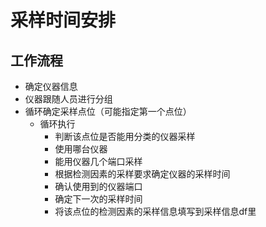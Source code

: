 # 采样时间安排

## 工作流程

- 确定仪器信息
- 仪器跟随人员进行分组
- 循环确定采样点位（可能指定第一个点位）
  - 循环执行
    - 判断该点位是否能用分类的仪器采样
    - 使用哪台仪器
    - 能用仪器几个端口采样
    - 根据检测因素的采样要求确定仪器的采样时间
    - 确认使用到的仪器端口
    - 确定下一次的采样时间
    - 将该点位的检测因素的采样信息填写到采样信息df里
